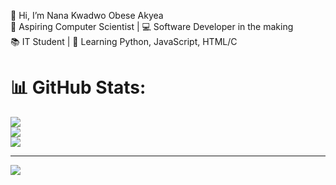 👋 Hi, I’m Nana Kwadwo Obese Akyea<br/>
🚀 Aspiring Computer Scientist | 💻 Software Developer in the making<br/>
📚 IT Student | 🧠 Learning Python, JavaScript, HTML/C<br/>

# 📊 GitHub Stats:
![](https://github-readme-stats.vercel.app/api?username=NanaObese123&theme=merko&hide_border=false&include_all_commits=false&count_private=false)<br/>
![](https://nirzak-streak-stats.vercel.app/?user=NanaObese123&theme=merko&hide_border=false)<br/>
![](https://github-readme-stats.vercel.app/api/top-langs/?username=NanaObese123&theme=merko&hide_border=false&include_all_commits=false&count_private=false&layout=compact)

---
[![](https://visitcount.itsvg.in/api?id=NanaObese123&icon=0&color=0)](https://visitcount.itsvg.in)

<!-- Proudly created with GPRM ( https://gprm.itsvg.in ) -->
